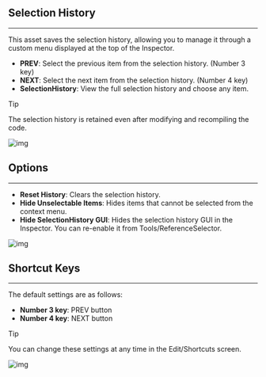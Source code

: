 ## Selection History
---
This asset saves the selection history, allowing you to manage it through a custom menu displayed at the top of the Inspector.

- **PREV**: Select the previous item from the selection history. (Number 3 key)
- **NEXT**: Select the next item from the selection history. (Number 4 key)
- **SelectionHistory**: View the full selection history and choose any item.

> [!TIP]
> The selection history is retained even after modifying and recompiling the code.

![img](https://emptybraces.github.io/reference-selector/images/selection_history1.jpg)

## Options
---
- **Reset History**: Clears the selection history.
- **Hide Unselectable Items**: Hides items that cannot be selected from the context menu.
- **Hide SelectionHistory GUI**: Hides the selection history GUI in the Inspector. You can re-enable it from Tools/ReferenceSelector.

![img](https://emptybraces.github.io/reference-selector/images/selection_history2.jpg)

## Shortcut Keys
---
The default settings are as follows:

- **Number 3 key**: PREV button
- **Number 4 key**: NEXT button

> [!TIP]
> You can change these settings at any time in the Edit/Shortcuts screen.

![img](https://emptybraces.github.io/reference-selector/images/selection_history3.jpg)
